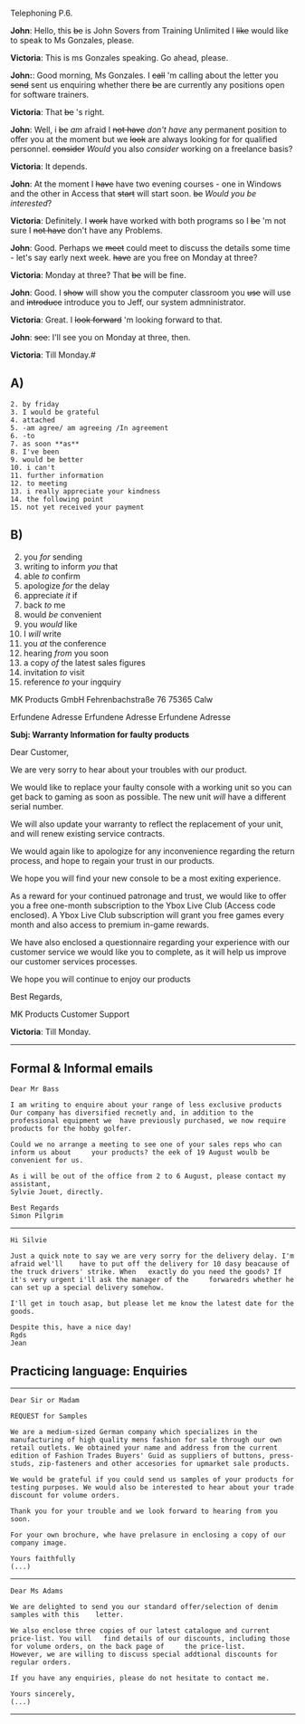 Telephoning P.6.

**John**: Hello, this ~~be~~ is John Sovers from Training Unlimited I ~~like~~ would like to speak to Ms Gonzales, please.

**Victoria**: This is ms Gonzales speaking. Go ahead, please.

**John:**: Good morning, Ms Gonzales. I ~~call~~ 'm calling about the letter you ~~send~~ sent us enquiring whether there ~~be~~ are currently any positions open for software trainers.

**Victoria**: That ~~be~~ 's right.

**John**: Well, i ~~be~~ _am_ afraid I ~~not have~~ *don't have* any permanent position to offer you at the moment but we ~~look~~ are always looking for for qualified personnel. ~~consider~~ *Would* you also *consider* working on a freelance basis?

**Victoria**: It depends.

**John**: At the moment I ~~have~~ have two evening courses - one in Windows and the other in Access that ~~start~~ will start soon. ~~be~~ *Would you be interested*?

**Victoria**: Definitely. I ~~work~~ have worked with both programs so I ~~be~~ 'm not sure I ~~not have~~ don't have any Problems.

**John**: Good. Perhaps we ~~meet~~ could meet to discuss the details some time - let's say early next week. ~~have~~ are you free on Monday at three?

**Victoria**: Monday at three? That ~~be~~ will be fine.

**John**: Good. I ~~show~~ will show you the computer classroom you ~~use~~ will use and ~~introduce~~ introduce you to Jeff, our system admninistrator.

**Victoria**: Great. I ~~look forward~~ 'm looking forward to that.

**John**: ~~see~~: I'll see you on Monday at three, then.


**Victoria**: Till Monday.#

## A)

    2. by friday
    3. I would be grateful
    4. attached
    5. -am agree/ am agreeing /In agreement
    6. -to
    7. as soon **as**
    8. I've been
    9. would be better 
    10. i can't
    11. further information
    12. to meeting 
    13. i really appreciate your kindness
    14. the following point
    15. not yet received your payment 

## B)

   2. you _for_ sending
   3. writing to inform _you_ that
   4. able _to_ confirm
   5. apologize _for_ the delay
   6. appreciate _it_ if
   7. back _to_ me 
   8. would _be_ convenient
   9. you _would_ like
   10. I _will_ write
   11. you _at_ the conference
   12. hearing _from_ you soon
   13. a copy _of_ the latest sales figures
   14. invitation _to_ visit
   15. reference _to_ your ingquiry


MK Products GmbH
Fehrenbachstraße 76
75365 Calw

Erfundene Adresse
Erfundene Adresse
Erfundene Adresse

**Subj: Warranty Information for faulty products**

Dear Customer,

We are very sorry to hear about your troubles with our product.

We would like to replace your faulty console with a working unit so you can get back to gaming as soon as possible. The new unit _will_ have a different serial number.

We will also update your warranty to reflect the replacement of your unit, and will renew existing service contracts.

We would again like to apologize for any inconvenience regarding the return process, and hope to regain your trust in our products.

We hope you will find your new console to be a most exiting experience.

As a reward for your continued patronage and trust, we would like to offer you a free one-month subscription to the Ybox Live Club (Access code enclosed). A Ybox Live Club subscription will grant you free games every month and also access to premium in-game rewards.

We have also enclosed a questionnaire regarding your experience with our customer service we would like you to complete, as it will help us improve our customer services processes.

We hope you will continue to enjoy our products

Best Regards,

MK Products Customer Support

**Victoria**: Till Monday.
___
## Formal & Informal emails

    Dear Mr Bass

    I am writing to enquire about your range of less exclusive products
    Our company has diversified recnetly and, in addition to the professional equipment we  have previously purchased, we now require products for the hobby golfer.

    Could we no arrange a meeting to see one of your sales reps who can inform us about     your products? the eek of 19 August woulb be convenient for us.

    As i will be out of the office from 2 to 6 August, please contact my assistant,
    Sylvie Jouet, directly.

    Best Regards
    Simon Pilgrim
---

    Hi Silvie

    Just a quick note to say we are very sorry for the delivery delay. I'm afraid wel'll    have to put off the delivery for 10 dasy beacause of the truck drivers' strike. When   exactly do you need the goods? If it's very urgent i'll ask the manager of the     forwaredrs whether he can set up a special delivery somehow.

    I'll get in touch asap, but please let me know the latest date for the goods.

    Despite this, have a nice day!
    Rgds
    Jean

## Practicing language: Enquiries

---
    Dear Sir or Madam

    REQUEST for Samples

    We are a medium-sized German company which specializes in the manufacturing of high quality mens fashion for sale through our own retail outlets. We obtained your name and address from the current edition of Fashion Trades Buyers' Guid as suppliers of buttons, press-studs, zip-fasteners and other accesories for upmarket sale products.

    We would be grateful if you could send us samples of your products for testing purposes. We would also be interested to hear about your trade discount for volume orders.

    Thank you for your trouble and we look forward to hearing from you soon.

    For your own brochure, whe have prelasure in enclosing a copy of our company image.

    Yours faithfully
    (...)

---
    Dear Ms Adams

    We are delighted to send you our standard offer/selection of denim samples with this    letter.

    We also enclose three copies of our latest catalogue and current price-list. You will   find details of our discounts, including those for volume orders, on the back page of     the price-list.
    However, we are willing to discuss special addtional discounts for regular orders.

    If you have any enquiries, please do not hesitate to contact me.

    Yours sincerely,
    (...)
---

